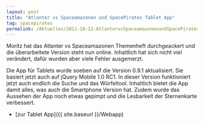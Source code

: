 ```yaml
---
layout: post
title: "Atlanter vs Spaceamazonen und SpacePirates Tablet App"
tag: spacepirates
permalink: /Aktuelles/2011-10-12-AtlantervsSpaceamazonenundSpacePiratesTabletApp
---
```


Moritz hat das Atlanter vs Spaceamazonen Themenheft durchgeackert und die überarbeitete Version steht nun online. Inhaltlich hat sich nicht viel verändert, dafür wurden aber viele Fehler ausgemerzt.

Die App für Tablets wurde soeben auf die Version 0.9.1 aktualisiert. Sie basiert jetzt auch auf jQuery Mobile 1.0 RC1. In dieser Version funktioniert jetzt auch endlich die Suche und das Würfeltool. Inhaltlich bietet die App damit alles, was auch die Smartphone Version hat. Zudem wurde das Aussehen der App noch etwas gepimpt und die Lesbarkeit der Sternenkarte verbessert.

- [zur Tablet App]({{ site.baseurl }}/Webapp)


